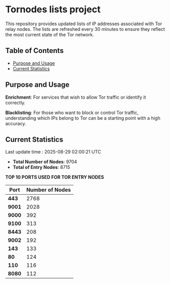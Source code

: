 # Tornodes lists project

This repository provides updated lists of IP addresses associated with Tor relay nodes. The lists are refreshed every 30 minutes to ensure they reflect the most current state of the Tor network.

## Table of Contents

- [Purpose and Usage](#purpose-and-usage)
- [Current Statistics](#current-statistics)


## Purpose and Usage

**Enrichment**: For services that wish to allow Tor traffic or identify it correctly.

**Blacklisting**: For those who want to block or control Tor traffic, understanding which IPs belong to Tor can be a starting point with a high accuracy.

## Current Statistics

Last update time : 2025-08-29 02:00:21 UTC

- **Total Number of Nodes**: 9704
- **Total of Entry Nodes**: 8715

**TOP 10 PORTS USED FOR TOR ENTRY NODES**

| **Port** | **Number of Nodes** |
|------|-----------------|
| **443**   | 2768  |
| **9001**   | 2028  |
| **9000**   | 392  |
| **9100**   | 313  |
| **8443**   | 208  |
| **9002**   | 192  |
| **143**   | 133  |
| **80**   | 124  |
| **110**   | 116  |
| **8080**   | 112  |

